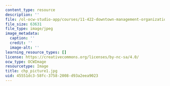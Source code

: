 ```yaml
---
content_type: resource
description: ''
file: /ol-ocw-studio-app/courses/11-422-downtown-management-organizations-fall-2006/45551dc358fc37582008d93a2eea9023_chp_picture1.jpg
file_size: 63631
file_type: image/jpeg
image_metadata:
  caption: ''
  credit: ''
  image-alt: ''
learning_resource_types: []
license: https://creativecommons.org/licenses/by-nc-sa/4.0/
ocw_type: OCWImage
resourcetype: Image
title: chp_picture1.jpg
uid: 45551dc3-58fc-3758-2008-d93a2eea9023
---
```

